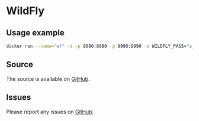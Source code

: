 WildFly
=======

Usage example
-------------

```sh
docker run --name="wf" -d -p 8080:8080 -p 9990:9990 -e WILDFLY_PASS="a_password" piegsaj/wildfly
```

Source
------

The source is available on [GitHub](https://github.com/JensPiegsa/WildFly/).

Issues
------

Please report any issues on [GitHub](https://github.com/JensPiegsa/WildFly/issues).

